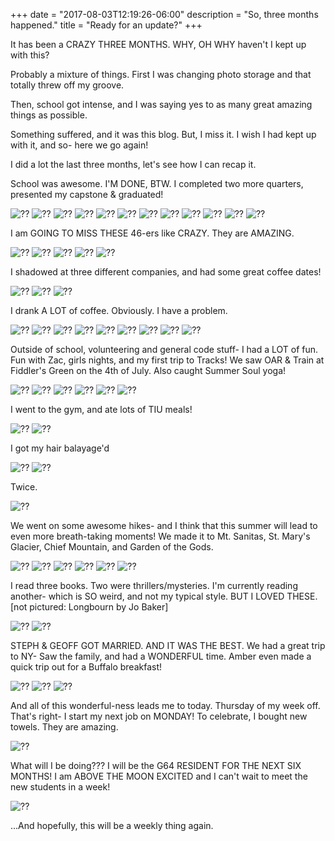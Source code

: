 +++
date = "2017-08-03T12:19:26-06:00"
description = "So, three months happened."
title = "Ready for an update?"
+++
<!-- +++
+++
categories = ["Denver"]
date = "2017-05-07"
description = "Five weeks on, one week off!"
draft = true
title = "IT'S BREAK WEEK"
featured = "http://assets.mihshhehl.com/2017_05_07-w-rain.jpg"
featuredpath = ""
type = "post"
+++ -->

It has been a CRAZY THREE MONTHS.
WHY, OH WHY haven't I kept up with this?

Probably a mixture of things. First I was changing photo storage and that totally threw off my groove.

Then, school got intense, and I was saying yes to as many great amazing things as possible.

Something suffered, and it was this blog. But, I miss it. I wish I had kept up with it, and so- here we go again!

I did a lot the last three months, let's see how I can recap it.

School was awesome. I'M DONE, BTW. I completed two more quarters, presented my capstone & graduated!

![??](http://assets.mihshhehl.com/gevent1.jpg)
![??](http://assets.mihshhehl.com/gevent2.jpg)
![??](http://assets.mihshhehl.com/gevent3.jpg)
![??](http://assets.mihshhehl.com/gevent4.jpg)
![??](http://assets.mihshhehl.com/gevent5.jpg)
![??](http://assets.mihshhehl.com/gevent6.jpg)
![??](http://assets.mihshhehl.com/gevent7.jpg)
![??](http://assets.mihshhehl.com/gevent8.jpg)
![??](http://assets.mihshhehl.com/gevent9.jpg)
![??](http://assets.mihshhehl.com/project3.jpg)
![??](http://assets.mihshhehl.com/project6.jpg)
![??](http://assets.mihshhehl.com/skinner.jpg)

I am GOING TO MISS THESE 46-ers like CRAZY. They are AMAZING.

![??](http://assets.mihshhehl.com/capstones1.jpg)
![??](http://assets.mihshhehl.com/capstones2.jpg)
![??](http://assets.mihshhehl.com/graduation.jpg)
![??](http://assets.mihshhehl.com/graduation1.jpg)
![??](http://assets.mihshhehl.com/graduation2.jpg)

I shadowed at three different companies, and had some great coffee dates!

![??](http://assets.mihshhehl.com/shadow1.jpg)
![??](http://assets.mihshhehl.com/shadow2.jpg)
![??](http://assets.mihshhehl.com/shadow3.jpg)

I drank A LOT of coffee. Obviously. I have a problem.

![??](http://assets.mihshhehl.com/coffee1.jpg)
![??](http://assets.mihshhehl.com/coffee2.jpg)
![??](http://assets.mihshhehl.com/coffee3.jpg)
![??](http://assets.mihshhehl.com/coffee4.jpg)
![??](http://assets.mihshhehl.com/coffee5.jpg)
![??](http://assets.mihshhehl.com/coffee6.jpg)
![??](http://assets.mihshhehl.com/coffee7.jpg)
![??](http://assets.mihshhehl.com/coffee8.jpg)
![??](http://assets.mihshhehl.com/coffee9.jpg)

Outside of school, volunteering and general code stuff- I had a LOT of fun. Fun with Zac, girls nights, and my first trip to Tracks! We saw OAR & Train at Fiddler's Green on the 4th of July. Also caught Summer Soul yoga!

![??](http://assets.mihshhehl.com/fun1.jpg)
![??](http://assets.mihshhehl.com/fun2.jpg)
![??](http://assets.mihshhehl.com/fun3.jpg)
![??](http://assets.mihshhehl.com/fun4.jpg)
![??](http://assets.mihshhehl.com/fun5.jpg)
![??](http://assets.mihshhehl.com/fun6.jpg)

I went to the gym, and ate lots of TIU meals!

![??](http://assets.mihshhehl.com/gym1.jpg)
![??](http://assets.mihshhehl.com/gym2.jpg)

I got my hair balayage'd

![??](http://assets.mihshhehl.com/hair1.jpg)
![??](http://assets.mihshhehl.com/hair3.jpg)

Twice.

![??](http://assets.mihshhehl.com/hair2.jpg)

We went on some awesome hikes- and I think that this summer will lead to even more breath-taking moments! We made it to Mt. Sanitas, St. Mary's Glacier, Chief Mountain, and Garden of the Gods.

![??](http://assets.mihshhehl.com/hike.jpg)
![??](http://assets.mihshhehl.com/hike1.jpg)
![??](http://assets.mihshhehl.com/hike2.jpg)
![??](http://assets.mihshhehl.com/hike3.jpg)
![??](http://assets.mihshhehl.com/hike4.jpg)
![??](http://assets.mihshhehl.com/hike5.jpg)

I read three books. Two were thrillers/mysteries. I'm currently reading another- which is SO weird, and not my typical style. BUT I LOVED THESE. [not pictured: Longbourn by Jo Baker]

![??](http://assets.mihshhehl.com/read1.jpg)
![??](http://assets.mihshhehl.com/read2.jpg)

STEPH & GEOFF GOT MARRIED. AND IT WAS THE BEST.
We had a great trip to NY- Saw the family, and had a WONDERFUL time. Amber even made a quick trip out for a Buffalo breakfast!

![??](http://assets.mihshhehl.com/sg.jpg)
![??](http://assets.mihshhehl.com/sg2.jpg)
![??](http://assets.mihshhehl.com/sg3.jpg)

And all of this wonderful-ness leads me to today. Thursday of my week off. That's right- I start my next job on MONDAY! To celebrate, I bought new towels. They are amazing.

![??](http://assets.mihshhehl.com/towels.jpg)

What will I be doing??? I will be the G64 RESIDENT FOR THE NEXT SIX MONTHS! I am ABOVE THE MOON EXCITED and I can't wait to meet the new students in a week!

![??](http://assets.mihshhehl.com/job.jpg)

...And hopefully, this will be a weekly thing again.
